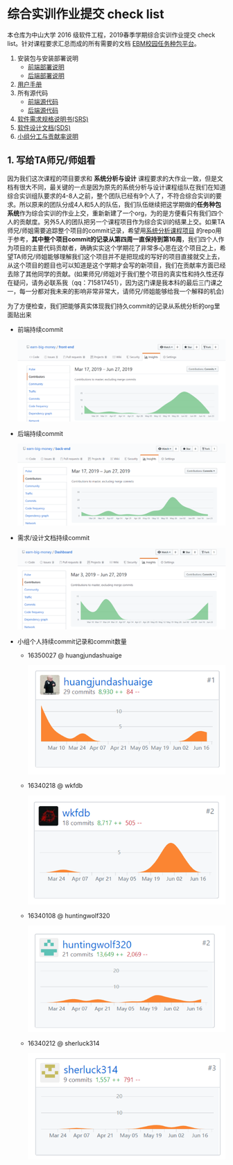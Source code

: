 # 综合实训作业提交 check list



本仓库为中山大学 2016 级软件工程，2019春季学期综合实训作业提交 check list。针对课程要求汇总而成的所有需要的文档 [EBM校园任务种包平台](https://120.77.172.46:8080)。


1. 安装包与安装部署说明
    - [前端部署说明](./安装包与安装部署说明/前端部署说明.md)
    - [后端部署说明](./安装包与安装部署说明/后端部署说明.md)
2. [用户手册](./使用说明.pdf)
3. 所有源代码
    - [前端源代码](https://github.com/whatsup-sysu/Frontend)
    - [后端源代码](https://github.com/whatsup-sysu/Backend)
4. [软件需求规格说明书(SRS)](./软件需求规格说明书SRS.md)
5. [软件设计文档(SDS)](./软件设计文档SDS.md)
6. [小组分工与贡献率说明](./小组分工与贡献率说明.md)


##  1. <a name='TA'></a>写给TA师兄/师姐看

因为我们这次课程的项目要求和 **系统分析与设计** 课程要求的大作业一致，但是文档有很大不同，最关键的一点是因为原先的系统分析与设计课程组队在我们在知道综合实训组队要求的4-8人之前，整个团队已经有9个人了，不符合综合实训的要求。所以原来的团队分成4人和5人的队伍，我们队伍继续把这学期做的**任务种包系统**作为综合实训的作业上交，重新新建了一个org，为的是方便看只有我们四个人的贡献度。另外5人的团队把另一个课程项目作为综合实训的结果上交。如果TA师兄/师姐需要追踪整个项目的commit记录，希望用[系统分析课程项目](https://github.com/earn-big-money) 的repo用于参考，**其中整个项目commit的记录从第四周一直保持到第16周**，我们四个人作为项目的主要代码贡献者，确确实实这个学期花了非常多心思在这个项目之上，希望TA师兄/师姐能够理解我们这个项目并不是把现成的写好的项目直接就交上去，从这个项目的题目也可以知道是这个学期才会写的新项目，我们在贡献率方面已经去除了其他同学的贡献。(如果师兄/师姐对于我们整个项目的真实性和持久性还存在疑问，请务必联系我（qq：715817451），因为这门课是我本科的最后三门课之一，每一分都对我未来的影响非常非常大，请师兄/师姐能够给我一个解释的机会)

为了方便检查，我们把能够真实体现我们持久commit的记录从系统分析的org里面贴出来
- 前端持续commit

    ![](./assets/EBM_frontend.PNG)
- 后端持续commit

    ![](./assets/EBM_backend.PNG)
- 需求/设计文档持续commit

    ![](./assets/EBM_doc.PNG)
- 小组个人持续commit记录和commit数量

    - 16350027 @ huangjundashuaige

        ![](./assets/EBM_huangjundashuaige.PNG)
    - 16340218  @ wkfdb

        ![](./assets/EBM_wkfdb.PNG)
    - 16340108 @ huntingwolf320

        ![](./assets/EBM_huntingwolf.PNG)
    - 16340212 @ sherluck314

        ![](./assets/sherluck.PNG)


